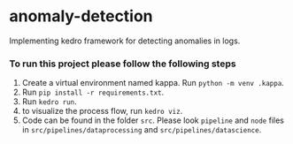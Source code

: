 # anomaly-detection
Implementing kedro framework for detecting anomalies in logs.

### To run this project please follow the following steps
1. Create a virtual environment named kappa. Run `python -m venv .kappa`.
2. Run `pip install -r requirements.txt`.
3. Run `kedro run`.
4. to visualize the process flow, run `kedro viz`.
5. Code can be found in the folder `src`. Please look `pipeline` and `node` files in `src/pipelines/dataprocessing` and `src/pipelines/datascience`.

